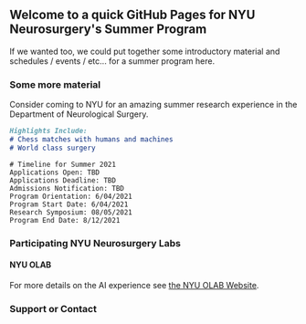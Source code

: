 ## Welcome to a quick GitHub Pages for NYU Neurosurgery's Summer Program

If we wanted too, we could put together some introductory material and schedules / events / etc... for a summer program here. 

### Some more material

Consider coming to NYU for an amazing summer research experience in the Department of Neurological Surgery.

```markdown
Highlights Include:
# Chess matches with humans and machines
# World class surgery
```

```
# Timeline for Summer 2021
Applications Open: TBD
Applications Deadline: TBD
Admissions Notification: TBD
Program Orientation: 6/04/2021
Program Start Date: 6/04/2021
Research Symposium: 08/05/2021
Program End Date: 8/12/2021
```

### Participating NYU Neurosurgery Labs
#### NYU OLAB
For more details on the AI experience see [the NYU OLAB Website](https://nyuolab.org/).

### Support or Contact

